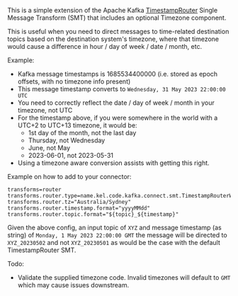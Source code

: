 This is a simple extension of the Apache Kafka [TimestampRouter](https://github.com/apache/kafka/blob/trunk/connect/transforms/src/main/java/org/apache/kafka/connect/transforms/TimestampRouter.java) Single Message Transform (SMT) that 
includes an optional Timezone component.

This is useful when you need to direct messages to time-related destination topics based on the destination system's timezone, where that timezone would cause a difference in hour / day of week / date / month, etc.

Example:

- Kafka message timestamps is 1685534400000 (i.e. stored as epoch offsets, with no timezone info present)
- This message timestamp converts to `Wednesday, 31 May 2023 22:00:00 UTC`
- You need to correctly reflect the date / day of week / month in your timezone, not UTC
- For the timestamp above, if you were somewhere in the world with a UTC+2 to UTC+13 timezone, it would be:
  - 1st day of the month, not the last day
  - Thursday, not Wednesday
  - June, not May
  - 2023-06-01, not 2023-05-31
- Using a timezone aware conversion assists with getting this right.



Example on how to add to your connector:
```
transforms=router
transforms.router.type=name.kel.code.kafka.connect.smt.TimestampRouterWithTz$Value
transforms.router.tz="Australia/Sydney"
transforms.router.timestamp.format="yyyyMMdd"
transforms.router.topic.format="${topic}_${timestamp}"
```

Given the above config, an input topic of `XYZ` and message timestamp (as string) of `Monday, 1 May 2023 22:00:00 GMT` the message will be directed to `XYZ_20230502` and not `XYZ_20230501` as would be the case with the default TimestampRouter SMT.


Todo:
* Validate the supplied timezone code. Invalid timezones will default to `GMT` which may cause issues downstream.


